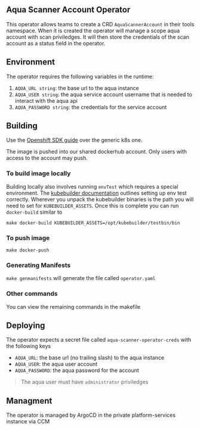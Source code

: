 ## Aqua Scanner Account Operator


This operator allows teams to create a CRD `AquaScannerAccount` in their tools namespace. When it is created the operator will manage a scope aqua account with scan priviledges. It will then store the credentials of the scan account as a status field in the operator. 

## Environment

The operator requires the following variables in the runtime:

1. `AQUA_URL string`: the base url to the aqua instance
2. `AQUA_USER string`: the aqua service account username that is needed to interact with the aqua api
3. `AQUA_PASSWORD string`: the credentials for the service account

## Building

Use the [Openshift SDK guide](https://docs.openshift.com/container-platform/4.8/operators/operator_sdk/golang/osdk-golang-tutorial.html#osdk-bundle-deploy-olm_osdk-golang-tutorial) over the generic k8s one. 

The image is pushed into our shared dockerhub account. Only users with access to the account may push. 

### To build image locally

Building locally also involves running `envTest` which requires a special environment. The [kubebuilder documentation](https://book.kubebuilder.io/reference/envtest.html) outlines setting up env test correctly. Wherever you unpack the kubebuilder binaries is the path you will need to set for `KUBEBUILDER_ASSETS`. Once this is complete you can run `docker-build` similar to

`make docker-build KUBEBUILDER_ASSETS=/opt/kubebuilder/testbin/bin`

### To push image

`make docker-push`

### Generating Manifests

`make genmanifests` will generate the file called `operator.yaml`

### Other commands

You can view the remaining commands in the makefile


## Deploying

The operator expects a secret file called `aqua-scanner-operator-creds` with the following keys

- `AQUA_URL`: the base url (no trailing slash) to the aqua instance
- `AQUA_USER`: the aqua user account
- `AQUA_PASSWORD`: the aqua password for the account

> The aqua user must have `administrator` priviledges

## Managment

The operator is managed by ArgoCD in the private platform-services instance via CCM